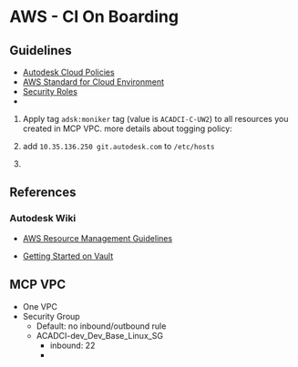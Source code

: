 # AWS - CI On Boarding

## Guidelines

- [Autodesk Cloud Policies](https://wiki.autodesk.com/display/DOJO/Autodesk+Cloud+Policies)
- [AWS Standard for Cloud Environment](https://wiki.autodesk.com/display/DOJO/AWS+Standards+for+Cloud+Environments)
- [Security Roles](https://wiki.autodesk.com/display/DOJO/Integrated+Account+Security+Roles)
- 
1. Apply tag `adsk:moniker` tag (value is `ACADCI-C-UW2`) to all resources you created in MCP VPC.
more details about togging policy: 

2. add ```10.35.136.250 git.autodesk.com``` to ```/etc/hosts```
3. 
## References

### Autodesk Wiki
- [AWS Resource Management Guidelines](https://wiki.autodesk.com/display/DOJO/AWS+Resource+Management+Guidelines)

- [Getting Started on Vault](https://wiki.autodesk.com/display/DOJO/Getting+Started+on+HCVault#tab-HC+Vault+CLI)


## MCP VPC
- One VPC
- Security Group
	- Default: no inbound/outbound rule
	- ACADCI-dev_Dev_Base_Linux_SG
		- inbound: 22
		- 
<!--stackedit_data:
eyJoaXN0b3J5IjpbLTEyOTQ3ODcxMDYsOTgxNDQ2Mjk1LDk5MD
k5Nzk5NCwtMjA3NDY5NTQwLC04MzIxNDU2NjgsMTc2MzE0NDg3
Niw3NDI3Mjk4Niw4NzkyMjA2NjZdfQ==
-->